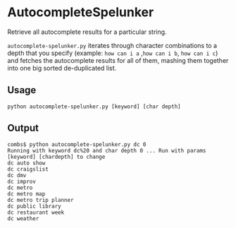 # AutocompleteSpelunker
Retrieve all autocomplete results for a particular string. 

`autocomplete-spelunker.py` iterates through character combinations to a depth that you specify (example: `how can i a` ,`how can i b`, `how can i c`) and fetches the autocomplete results for all of them, mashing them together into one big sorted de-duplicated list.


## Usage

```
python autocomplete-spelunker.py [keyword] [char depth]
```

## Output

```
combs$ python autocomplete-spelunker.py dc 0
Running with keyword dc%20 and char depth 0 ... Run with params [keyword] [chardepth] to change
dc auto show
dc craigslist
dc dmv
dc improv
dc metro
dc metro map
dc metro trip planner
dc public library
dc restaurant week
dc weather

```

